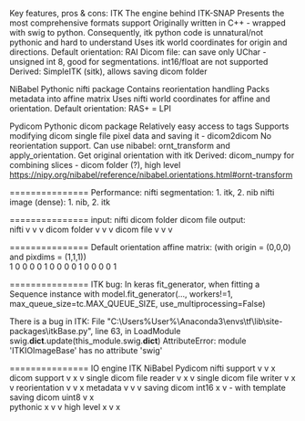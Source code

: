 Key features, pros & cons:
ITK
The engine behind ITK-SNAP
Presents the most comprehensive formats support
Originally written in C++ - wrapped with swig to python. Consequently, itk python code is unnatural/not pythonic and hard to understand
Uses itk world coordinates for origin and directions. Default orientation: RAI
Dicom file: can save only UChar - unsigned int 8, good for segmentations. int16/float are not supported
Derived: SimpleITK (sitk), allows saving dicom folder

NiBabel
Pythonic nifti package
Contains reorientation handling
Packs metadata into affine matrix
Uses nifti world coordinates for affine and orientation. Default orientation: RAS+ = LPI

Pydicom
Pythonic dicom package
Relatively easy access to tags
Supports modifying dicom single file pixel data and saving it - dicom2dicom
No reorientation support. Can use nibabel: ornt_transform and apply_orientation. Get original orientation with itk
Derived: dicom_numpy for combining slices - dicom folder (?), high level
https://nipy.org/nibabel/reference/nibabel.orientations.html#ornt-transform

===============
Performance:	nifti segmentation: 1. itk, 2. nib
	nifti image (dense): 1. nib, 2. itk

===============	
input:	nifti	dicom folder	dicom file
output:			
nifti	v	v	v
dicom folder	v	v	v
dicom file	v	v	v

===============
Default orientation affine matrix: (with origin = (0,0,0) and pixdims = (1,1,1))			
1	0	0	0
0	1	0	0
0	0	1	0
0	0	0	1

===============
ITK bug:
In keras fit_generator, when fitting a Sequence instance with
model.fit_generator(..., workers!=1,
max_queue_size=tc.MAX_QUEUE_SIZE,
use_multiprocessing=False)

There is a bug in ITK:
File "C:\Users\%User%\Anaconda3\envs\tf\lib\site-packages\itkBase.py", line 63, in LoadModule
swig.__dict__.update(this_module.swig.__dict__)
AttributeError: module 'ITKIOImageBase' has no attribute 'swig'

===============
IO engine	ITK	NiBabel	Pydicom
nifti support	v	v	x
dicom support	v	x	v
single dicom file reader	v	x	v
single dicom file writer	v	x	v
reorientation	v	v	x
metadata	v	v	v
saving dicom int16		x	v - with template
saving dicom uint8	v	x	
pythonic	x	v	v
high level	x	v	x